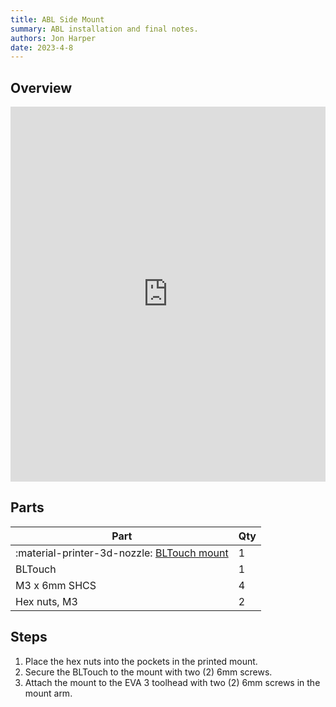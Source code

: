 ```yaml
---
title: ABL Side Mount
summary: ABL installation and final notes.
authors: Jon Harper
date: 2023-4-8
---
```


## Overview

<iframe src="https://jon-harper.github.io/E34M1/assets/vid/abl.mp4" frameborder="0" width="100%" height="600px" allowfullscreen></iframe>

## Parts

| Part | Qty |
|---|---|
| :material-printer-3d-nozzle: [BLTouch mount](../modules/abl.md) | 1 |
| BLTouch | 1 |
| M3 x 6mm SHCS | 4 |
| Hex nuts, M3 | 2 |

## Steps

1. Place the hex nuts into the pockets in the printed mount.
2. Secure the BLTouch to the mount with two (2) 6mm screws.
3. Attach the mount to the EVA 3 toolhead with two (2) 6mm screws in the mount arm.